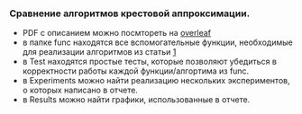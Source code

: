 
### Сравнение алгоритмов крестовой аппроксимации. 

- PDF c описанием можно посмтореть на [overleaf](https://www.overleaf.com/project/5ea0962f6ad22c0001259c99)
- в папке func находятся все вспомогательные функции, необходимые для реализации алгоритмов из статьи [1](https://www.researchgate.net/publication/335233128_Low-rank_approximation_in_the_Frobenius_norm_by_column_and_row_subset_selection)
- в Test находятся простые тесты, которые позволяют убедиться в корректности работы каждой функции/алгортима из func.
- в Experiments можно найти реализацию нескольких экспериментов, о которых написано в отчете.
- в Results можно найти графики, использованные в отчете.

